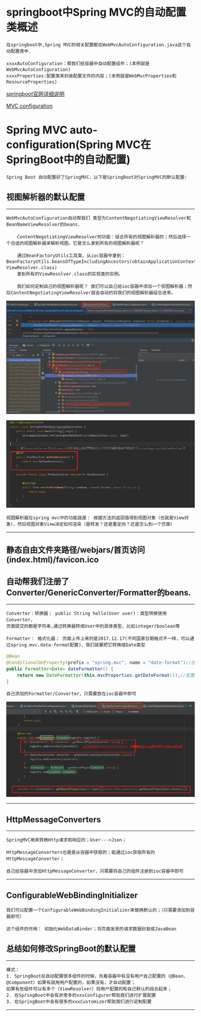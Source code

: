 # springboot中Spring MVC的自动配置类概述

    在springboot中,Spring MVC的相关配置都在WebMvcAutoConfiguration.java这个自动配置类中.

    xxxxAutoConfiguration：帮我们给容器中自动配置组件；(本例就是WebMvcAutoConfiguration)
    xxxxProperties:配置类来封装配置文件的内容；(本例就是WebMvcProperties和ResourceProperties)

[springboot官网详细说明](https://docs.spring.io/spring-boot/docs/1.5.10.RELEASE/reference/htmlsingle/#boot-features-developing-web-applications)

[MVC configuration](https://docs.spring.io/spring/docs/4.3.14.RELEASE/spring-framework-reference/htmlsingle#mvc) 

# Spring MVC auto-configuration(Spring MVC在SpringBoot中的自动配置)

    Spring Boot 自动配置好了SpringMVC，以下是SpringBoot对SpringMVC的默认配置:

## 视图解析器的默认配置

---

   

    WebMvcAutoConfiguration自动帮我们 类型为ContentNegotiatingViewResolver和 BeanNameViewResolver的beans.
    
        ContentNegotiatingViewResolver的功能：组合所有的视图解析器的；然后选择一个合适的视图解析器来解析视图。它是怎么拿到所有的视图解析器呢？
        
        通过BeanFactoryUtils工具类，从ioc容器中拿到： BeanFactoryUtils.beansOfTypeIncludingAncestors(obtainApplicationContext(), ViewResolver.class)
        拿到所有的ViewResolver.class的实现类的实例。
        
        我们如何定制自己的视图解析器呢？ 我们可以自己给ioc容器中添加一个视图解析器；然后ContentNegotiatingViewResolver就会自动的将我们的视图解析器组合进来。

![](../pics/如何查看自己的ViewResolver是否生效了01.png) 

![](../pics/如何查看自己的ViewResolver是否生效了02.png)
 
    视图解析器在spring mvc中的功能就是： 根据方法的返回值得到视图对象（也就是View对象），然后视图对象View决定如何渲染（是转发？还是重定向？还是怎么到一个页面）

---

## 静态自由文件夹路径/webjars/首页访问(index.html)/favicon.ico

## 自动帮我们注册了Converter/GenericConverter/Formatter的beans.

---
    Converter：转换器； public String hello(User user)：类型转换使用Converter，
    页面提交的都是字符串,通过转换器转成User中的具体类型，比如integer/boolean等
    
    Formatter： 格式化器； 页面上传上来的是2017.12.17(不同国家日期格式不一样，可以通过spring.mvc.data-format配置)，我们就要把它转换成Date类型

```java
@Bean
@ConditionalOnProperty(prefix = "spring.mvc", name = "date-format")//在配置文件中配置日期要用哪种格式 格式化成Date
public Formatter<Date> dateFormatter() {
    return new DateFormatter(this.mvcProperties.getDateFormat());//配置日期格式化组件到ioc中
}
```

    自己添加的Formatter/Converter，只需要放在ioc容器中即可

![](../pics/添加自己的格式化器和转换器.png)

---

## HttpMessageConverters

---
    SpringMVC用来转换Http请求和响应的；User--->Json；

    HttpMessageConverters也是是从容器中获取的；能通过ioc获取所有的HttpMessageConverter；

    自己给容器中添加HttpMessageConverter，只需要将自己的组件注册到ioc容器中即可
---

## ConfigurableWebBindingInitializer

    我们可以配置一个ConfigurableWebBindingInitializer来替换默认的；（只需要添加到容器即可）

    这个组件的作用： 初始化WebDataBinder；将页面发来的请求数据封装成JavaBean

## 总结如何修改SpringBoot的默认配置

---
    
    模式：
    1. SpringBoot在自动配置很多组件的时候，先看容器中有没有用户自己配置的（@Bean、@Component）如果有就用用户配置的，如果没有，才自动配置；
    如果有些组件可以有多个（ViewResolver）将用户配置的和自己默认的组合起来；
    2. 在SpringBoot中会有非常多的xxxConfigurer帮助我们进行扩展配置
    3. 在SpringBoot中会有很多的xxxCustomizer帮助我们进行定制配置

---
